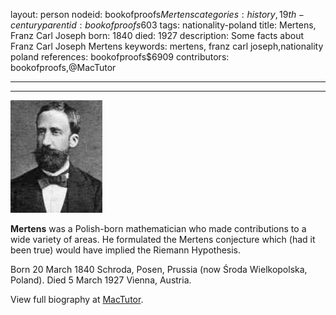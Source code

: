layout: person
nodeid: bookofproofs$Mertens
categories: history,19th-century
parentid: bookofproofs$603
tags: nationality-poland
title: Mertens, Franz Carl Joseph
born: 1840
died: 1927
description: Some facts about Franz Carl Joseph Mertens
keywords: mertens, franz carl joseph,nationality poland
references: bookofproofs$6909
contributors: bookofproofs,@MacTutor

---


---

![Mertens.jpg](https://github.com/bookofproofs/bookofproofs.github.io/blob/main/_sources/_assets/images/portraits/Mertens.jpg?raw=true)

**Mertens** was a Polish-born mathematician who made contributions to a wide variety of areas. He formulated the Mertens conjecture which (had it been true) would have implied the Riemann Hypothesis.

Born 20 March 1840 Schroda, Posen, Prussia (now Środa Wielkopolska, Poland). Died 5 March 1927 Vienna, Austria.


View full biography at [MacTutor](https://mathshistory.st-andrews.ac.uk/Biographies/Mertens/).